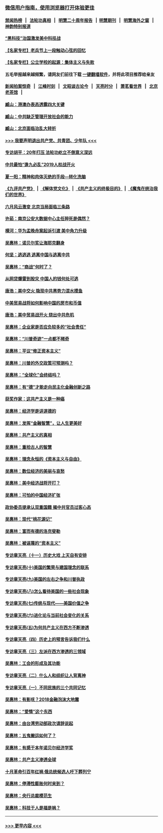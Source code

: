 ### [微信用户指南，使用浏览器打开体验更佳](https://github.com/gfw-breaker/banned-news1/blob/master/indexes/wechat-guide.md?t=0)
#### [禁闻热榜](热点新闻.md?t=0)  &nbsp;&nbsp;|&nbsp;&nbsp; [法轮功真相](https://github.com/gfw-breaker/truth/blob/master/README.md?t=0) &nbsp;&nbsp;|&nbsp;&nbsp; [明慧二十周年报告](https://github.com/gfw-breaker/mh-reports/blob/master/README.md?t=0) &nbsp;&nbsp;|&nbsp;&nbsp;[明慧期刊](https://github.com/gfw-breaker/mh-qikan) &nbsp;&nbsp;|&nbsp;&nbsp; [明慧海外之窗](https://github.com/gfw-breaker/mh-news/blob/master/README.md?t=0) &nbsp;&nbsp;|&nbsp;&nbsp; [神韵特别报道](https://github.com/gfw-breaker/mh-news/blob/master/shenyun.md?t=0)
#### [“黑科技”治国激发美中科技战](../pages/nsc423/n11638056.md?t=02061202) 
#### [【名家专栏】老兵节上一段触动心弦的回忆](../pages/nsc423/n11646016.md?t=02061202) 
#### [【名家专栏】公立学校的起源：集体主义与失败](../pages/nsc423/n11601833.md?t=02061202) 
#### 五毛举报越来越频繁，请网友们前往下载 [一键翻墙软件](https://github.com/gfw-breaker/ssr-accounts)，并将此项目推荐给亲友
#### [新闻拍案惊奇](https://github.com/gfw-breaker/banned-news1/blob/master/pages/link4.md) &nbsp;&nbsp;|&nbsp;&nbsp; [江峰时刻](https://github.com/gfw-breaker/banned-news1/blob/master/pages/link4.md) &nbsp;&nbsp;|&nbsp;&nbsp; [文昭谈古论今](https://github.com/gfw-breaker/banned-news1/blob/master/pages/link4.md) &nbsp;&nbsp;|&nbsp;&nbsp; [天亮时分](https://github.com/gfw-breaker/banned-news1/blob/master/pages/link4.md) &nbsp;&nbsp;|&nbsp;&nbsp; [萧茗看世界](https://github.com/gfw-breaker/banned-news1/blob/master/pages/link4.md) &nbsp;&nbsp;|&nbsp;&nbsp; [北京老茶馆](https://github.com/gfw-breaker/banned-news1/blob/master/pages/link4.md) &nbsp;&nbsp;|&nbsp;&nbsp; 
#### [臧山：港澳办表态透露四大关键](../pages/nsc423/n11421628.md?t=02061202) 
#### [臧山：中共缺乏管理开放社会的能力](../pages/nsc423/n11407457.md?t=02061202) 
#### [臧山：北京面临治乱大转折](../pages/nsc423/n11406895.md?t=02061202) 
#### [>>> 我要声明退出共产党、共青团、少年队 <<<](https://github.com/begood0513/goodnews/blob/master/quit/letter.md) 
#### [专访胡平：20年打压 法轮功屹立不倒意义深远](../pages/nsc423/n11398800.md?t=02061202) 
#### [中共最怕“逢九必乱”2019人权战开火](../pages/nsc423/n11385248.md?t=02061202) 
#### [夏一阳：精神和肉体灭绝的手段—转化洗脑](../pages/nsc423/n11368250.md?t=02061202) 
#### [《九评共产党》](https://github.com/begood0513/9ping.md/blob/master/README.md) &nbsp;|&nbsp; [《解体党文化》](../../../../jtdwh.md/blob/master/README.md)  &nbsp;|&nbsp; [《共产主义的终极目的》](../../../../gczydzjmd.md/blob/master/README.md) &nbsp;|&nbsp; [《魔鬼在统治我们的世界》](../../../../mgztzwmdsj.md/blob/master/README.md) 
#### [六月风云激变 北京当局面临三条路](../pages/nsc423/n11313668.md?t=02061202) 
#### [许茹：南京公安大数据中心主任猝死是偶然？](../pages/nsc423/n11064744.md?t=02061202) 
#### [横河：华为孟晚舟案起诉引渡 美中角力升级](../pages/nsc423/n11027230.md?t=02061202) 
#### [吴惠林：诺贝尔奖让海耶克翻身](../pages/nsc423/n10890049.md?t=02061202) 
#### [何坚：逃逃逃 逃离中国与逃离中共](../pages/nsc423/n10592891.md?t=02061202) 
#### [吴惠林：“商战”何时了？](../pages/nsc423/n10573558.md?t=02061202) 
#### [从网贷爆雷到股灾 中国人的钱何处可逃](../pages/nsc423/n10572800.md?t=02061202) 
#### [唐浩：美中交火 隐现中共黑势力混水摸鱼](../pages/nsc423/n10544040.md?t=02061202) 
#### [中美贸易战将如何影响中国的房市和币值](../pages/nsc423/n10543697.md?t=02061202) 
#### [唐浩：美中贸易战开火 烧出中共危机](../pages/nsc423/n10540126.md?t=02061202) 
#### [吴惠林：企业家是否应负较多的“社会责任”](../pages/nsc423/n10535022.md?t=02061202) 
#### [吴惠林：“川普奇迹”一点都不稀奇](../pages/nsc423/n10512808.md?t=02061202) 
#### [吴惠林：平议“修正资本主义”](../pages/nsc423/n10495724.md?t=02061202) 
#### [吴惠林：川普的外交政策可预测吗？](../pages/nsc423/n10462387.md?t=02061202) 
#### [吴惠林：“全球化”会终结吗？](../pages/nsc423/n10452838.md?t=02061202) 
#### [吴惠林：有“德”才能走向民主化金融创新之路](../pages/nsc423/n10432292.md?t=02061202) 
#### [获奖作家：这共产主义是一种癌](../pages/nsc423/n10431541.md?t=02061202) 
#### [吴惠林：经济学是讲道德的](../pages/nsc423/n10398014.md?t=02061202) 
#### [吴惠林：发挥“金融智慧”，让人生更美好](../pages/nsc423/n10375019.md?t=02061202) 
#### [吴惠林：共产主义的真相](../pages/nsc423/n10351394.md?t=02061202) 
#### [吴惠林：重拾古人的智慧](../pages/nsc423/n10337691.md?t=02061202) 
#### [吴惠林：理念永恒的《资本主义与自由》](../pages/nsc423/n10316274.md?t=02061202) 
#### [吴惠林：数位经济的美丽与哀愁](../pages/nsc423/n10292946.md?t=02061202) 
#### [吴惠林：美中经济战将开打？](../pages/nsc423/n10258825.md?t=02061202) 
#### [吴惠林：可怕的中国经济扩张](../pages/nsc423/n10219147.md?t=02061202) 
#### [政协委员提承认双重国籍 揭中共官员过客心态](../pages/nsc423/n10208809.md?t=02061202) 
#### [吴惠林：现代“桃花源记”](../pages/nsc423/n10185234.md?t=02061202) 
#### [吴惠林：富而有德的洛克斐勒](../pages/nsc423/n10142264.md?t=02061202) 
#### [吴惠林：被诬蔑的“资本主义”](../pages/nsc423/n10124816.md?t=02061202) 
#### [专访章天亮（十一）历史大戏 上天自有安排](../pages/nsc423/n10094905.md?t=02061202) 
#### [专访章天亮(十)美国的繁荣与建国理念的联系](../pages/nsc423/n10094899.md?t=02061202) 
#### [专访章天亮(九)美国的左右之争和川普执政](../pages/nsc423/n10094889.md?t=02061202) 
#### [专访章天亮(八)怎么看待美国的一些社会现象](../pages/nsc423/n10094857.md?t=02061202) 
#### [专访章天亮(七)传统与现代——美国价值之争](../pages/nsc423/n10093140.md?t=02061202) 
#### [专访章天亮(六)进化论与当前社会变化的关系](../pages/nsc423/n10092036.md?t=02061202) 
#### [专访章天亮(五)为何共产主义在西方不断渗透](../pages/nsc423/n10083620.md?t=02061202) 
#### [专访章天亮（四）历史上的预言告诉我们什么](../pages/nsc423/n10083606.md?t=02061202) 
#### [专访章天亮（三）左派在西方渗透的三领域](../pages/nsc423/n10081115.md?t=02061202) 
#### [吴惠林：工会的形成及其功能](../pages/nsc423/n10080633.md?t=02061202) 
#### [专访章天亮（二）什么人和组织让人背离神](../pages/nsc423/n10076637.md?t=02061202) 
#### [专访章天亮（一）不同民族的三个共同记忆](../pages/nsc423/n10074188.md?t=02061202) 
#### [吴惠林：有影呒？2018金融泡沫大地震](../pages/nsc423/n10040534.md?t=02061202) 
#### [吴惠林：“爱情”这个东西](../pages/nsc423/n10019423.md?t=02061202) 
#### [吴惠林：由台湾劳动部政次请辞说起](../pages/nsc423/n9979679.md?t=02061202) 
#### [吴惠林：五鬼搬运如何了？](../pages/nsc423/n9925338.md?t=02061202) 
#### [吴惠林：有感于本年诺贝尔经济学奖](../pages/nsc423/n9871883.md?t=02061202) 
#### [吴惠林：共产主义渗透全球](../pages/nsc423/n9812748.md?t=02061202) 
#### [十月革命引百年红祸 俄总统候选人吁下葬列宁](../pages/nsc423/n9810182.md?t=02061202) 
#### [吴惠林：停滞性膨胀何时来到？](../pages/nsc423/n9764136.md?t=02061202) 
#### [吴惠林：央行总裁模范生](../pages/nsc423/n9728134.md?t=02061202) 
#### [吴惠林：科技于人是福是祸？](../pages/nsc423/n9672982.md?t=02061202) 

----
#### [ >>> 更早内容 <<< ](../indexes/nsc423-earlier.md)
